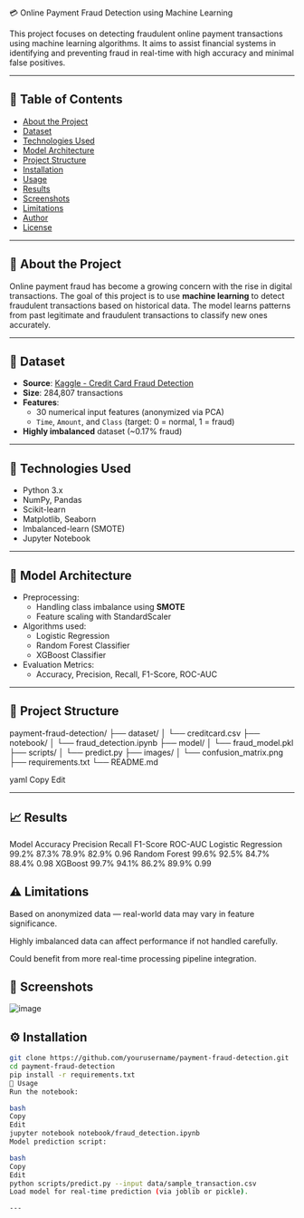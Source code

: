  💳 Online Payment Fraud Detection using Machine Learning

This project focuses on detecting fraudulent online payment transactions using machine learning algorithms. It aims to assist financial systems in identifying and preventing fraud in real-time with high accuracy and minimal false positives.

---

## 📌 Table of Contents

- [About the Project](#about-the-project)
- [Dataset](#dataset)
- [Technologies Used](#technologies-used)
- [Model Architecture](#model-architecture)
- [Project Structure](#project-structure)
- [Installation](#installation)
- [Usage](#usage)
- [Results](#results)
- [Screenshots](#screenshots)
- [Limitations](#limitations)
- [Author](#author)
- [License](#license)

---

## 🧠 About the Project

Online payment fraud has become a growing concern with the rise in digital transactions. The goal of this project is to use **machine learning** to detect fraudulent transactions based on historical data. The model learns patterns from past legitimate and fraudulent transactions to classify new ones accurately.

---

## 📂 Dataset

- **Source**: [Kaggle - Credit Card Fraud Detection](https://www.kaggle.com/mlg-ulb/creditcardfraud)
- **Size**: 284,807 transactions
- **Features**: 
  - 30 numerical input features (anonymized via PCA)
  - `Time`, `Amount`, and `Class` (target: 0 = normal, 1 = fraud)
- **Highly imbalanced** dataset (~0.17% fraud)

---

## 🧱 Technologies Used

- Python 3.x
- NumPy, Pandas
- Scikit-learn
- Matplotlib, Seaborn
- Imbalanced-learn (SMOTE)
- Jupyter Notebook

---

## 🧠 Model Architecture

- Preprocessing:
  - Handling class imbalance using **SMOTE**
  - Feature scaling with StandardScaler
- Algorithms used:
  - Logistic Regression
  - Random Forest Classifier
  - XGBoost Classifier
- Evaluation Metrics:
  - Accuracy, Precision, Recall, F1-Score, ROC-AUC

---

## 📁 Project Structure

payment-fraud-detection/ ├── dataset/ │ └── creditcard.csv ├── notebook/ │ └── fraud_detection.ipynb ├── model/ │ └── fraud_model.pkl ├── scripts/ │ └── predict.py ├── images/ │ └── confusion_matrix.png ├── requirements.txt └── README.md

yaml
Copy
Edit

---
## 📈 Results

Model	Accuracy	Precision	Recall	F1-Score	ROC-AUC
Logistic Regression	99.2%	87.3%	78.9%	82.9%	0.96
Random Forest	99.6%	92.5%	84.7%	88.4%	0.98
XGBoost	99.7%	94.1%	86.2%	89.9%	0.99


## ⚠️ Limitations
Based on anonymized data — real-world data may vary in feature significance.

Highly imbalanced data can affect performance if not handled carefully.

Could benefit from more real-time processing pipeline integration.


## 📌 Screenshots

![image](https://github.com/user-attachments/assets/d1210249-3e44-4f2b-a451-7aebedcb42de)


## ⚙️ Installation

```bash
git clone https://github.com/yourusername/payment-fraud-detection.git
cd payment-fraud-detection
pip install -r requirements.txt
🚀 Usage
Run the notebook:

bash
Copy
Edit
jupyter notebook notebook/fraud_detection.ipynb
Model prediction script:

bash
Copy
Edit
python scripts/predict.py --input data/sample_transaction.csv
Load model for real-time prediction (via joblib or pickle).

---
